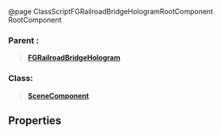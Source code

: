 @page ClassScriptFGRailroadBridgeHologramRootComponent RootComponent
### Parent :
<b><a href="_class_script_f_g_railroad_bridge_hologram.html"><blockquote>FGRailroadBridgeHologram</blockquote></a></b>
### Class:
<b><a href="_class_script_scene_component.html"><blockquote>SceneComponent</blockquote></a></b>
## Properties

